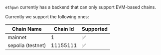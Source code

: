 
`ethpwn` currently has a backend that can only support EVM-based chains.

Currently we support the following ones:

| Chain Name | Chain Id | Supported |
|-------------------|----------|----------|
| mainnet | 1 | ✅ |
| sepolia (testnet) | 11155111 | ✅ |